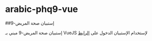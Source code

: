 # arabic-phq9-vue

##إستبيان صحة المريض-9

إستبيان صحة المريض-9 مبني بـ VueJS 
لإستخدام الإستبيان الدخول على [الرابط](https://mohd-ph.github.io/arabic-phq9-vue)
